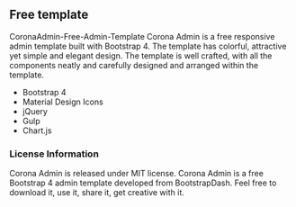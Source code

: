 ## Free template

CoronaAdmin-Free-Admin-Template</h1>
Corona Admin is a free responsive admin template built with Bootstrap 4. The template has colorful, attractive yet simple and elegant design. The template is well crafted, with all the components neatly and carefully designed and arranged within the template.

- Bootstrap 4
- Material Design Icons
- jQuery
- Gulp
- Chart.js

### License Information

Corona Admin is released under MIT license. Corona Admin is a free Bootstrap 4 admin template developed from BootstrapDash. Feel free to download it, use it, share it, get creative with it.

